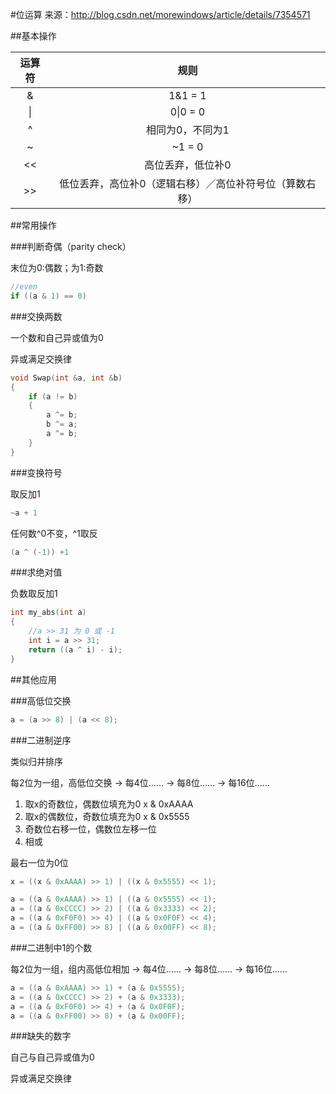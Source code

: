 #位运算
来源：http://blog.csdn.net/morewindows/article/details/7354571

##基本操作

| 运算符  | 规则      | 
|:--------:|:---------:|
| &        | 1&1 = 1   |
| \|       | 0\|0 = 0  |
| ^        | 相同为0，不同为1|
| ~        | ~1 = 0    |
| <<       | 高位丢弃，低位补0|
| >>       | 低位丢弃，高位补0（逻辑右移）／高位补符号位（算数右移）|


##常用操作

###判断奇偶（parity check）

末位为0:偶数；为1:奇数

```C++
//even
if ((a & 1) == 0)
```

###交换两数

一个数和自己异或值为0

异或满足交换律

```C++
void Swap(int &a, int &b)  
{  
    if (a != b)  
    {  
        a ^= b;  
        b ^= a;  
        a ^= b;  
    }  
} 
```

###变换符号

取反加1

```C++
~a + 1
```

任何数\^0不变，\^1取反

```C++
(a ^ (-1)) +1
```

###求绝对值

负数取反加1

```C++
int my_abs(int a)  
{  
	//a >> 31 为 0 或 -1
    int i = a >> 31;  
    return ((a ^ i) - i);  
}  
```

##其他应用

###高低位交换

```C++
a = (a >> 8) | (a << 8);
```

###二进制逆序

类似归并排序

每2位为一组，高低位交换 -> 每4位…… -> 每8位…… -> 每16位……

1. 取x的奇数位，偶数位填充为0 x & 0xAAAA
2. 取x的偶数位，奇数位填充为0 x & 0x5555
3. 奇数位右移一位，偶数位左移一位
4. 相或

最右一位为0位

```C++
x = ((x & 0xAAAA) >> 1) | ((x & 0x5555) << 1);
```

```C++
a = ((a & 0xAAAA) >> 1) | ((a & 0x5555) << 1);  
a = ((a & 0xCCCC) >> 2) | ((a & 0x3333) << 2);  
a = ((a & 0xF0F0) >> 4) | ((a & 0x0F0F) << 4);  
a = ((a & 0xFF00) >> 8) | ((a & 0x00FF) << 8);
```

###二进制中1的个数

每2位为一组，组内高低位相加 -> 每4位…… -> 每8位…… -> 每16位……

```C++
a = ((a & 0xAAAA) >> 1) + (a & 0x5555);  
a = ((a & 0xCCCC) >> 2) + (a & 0x3333);  
a = ((a & 0xF0F0) >> 4) + (a & 0x0F0F);  
a = ((a & 0xFF00) >> 8) + (a & 0x00FF); 
```

###缺失的数字

自己与自己异或值为0

异或满足交换律